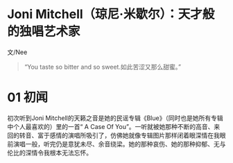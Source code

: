 # Joni Mitchell（琼尼·米歇尔）：天才般的独唱艺术家

文/Nee

>“You taste so bitter and so sweet.如此苦涩又那么甜蜜。”

# 01 初闻

初次听到Joni Mitchell的天籁之音是她的民谣专辑《Blue》（同时也是她所有专辑中个人最喜欢的）里的一首“ A Case Of You”。一听就被她那种不断的高音、来回的转音、富于感情的演唱所吸引了，仿佛她就像专辑图片那样闭着眼深情在我眼前演唱一般，听完仍是意犹未尽、余音绕梁。她的那种哀伤、她的那种抑郁、无与伦比的深情令我根本无法忘怀。
